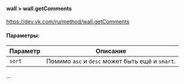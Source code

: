 #### wall > wall.getComments

https://dev.vk.com/ru/method/wall.getComments

#### Параметры:

|Параметр|Описание|
|--|--|
|`sort`|Помимо `asc` и `desc` может быть ещё и `smart`.|
...
